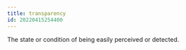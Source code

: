 ```yaml
---
title: transparency
id: 20220415254400
---
```


The state or condition of being easily perceived or detected.
